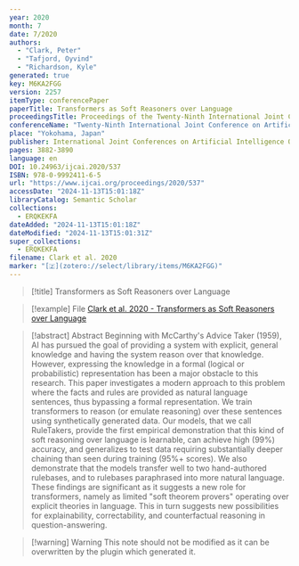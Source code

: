 ```yaml
---
year: 2020
month: 7
date: 7/2020
authors:
  - "Clark, Peter"
  - "Tafjord, Oyvind"
  - "Richardson, Kyle"
generated: true
key: M6KA2FGG
version: 2257
itemType: conferencePaper
paperTitle: Transformers as Soft Reasoners over Language
proceedingsTitle: Proceedings of the Twenty-Ninth International Joint Conference on Artificial Intelligence
conferenceName: "Twenty-Ninth International Joint Conference on Artificial Intelligence and Seventeenth Pacific Rim International Conference on Artificial Intelligence {IJCAI-PRICAI-20}"
place: "Yokohama, Japan"
publisher: International Joint Conferences on Artificial Intelligence Organization
pages: 3882-3890
language: en
DOI: 10.24963/ijcai.2020/537
ISBN: 978-0-9992411-6-5
url: "https://www.ijcai.org/proceedings/2020/537"
accessDate: "2024-11-13T15:01:18Z"
libraryCatalog: Semantic Scholar
collections:
  - ERQKEKFA
dateAdded: "2024-11-13T15:01:18Z"
dateModified: "2024-11-13T15:01:31Z"
super_collections:
  - ERQKEKFA
filename: Clark et al. 2020
marker: "[🇿](zotero://select/library/items/M6KA2FGG)"
---
```


> [!title] Transformers as Soft Reasoners over Language

> [!example] File
> [Clark et al. 2020 - Transformers as Soft Reasoners over Language](/Papers/PDFs/Clark%20et%20al.%202020%20-%20Transformers%20as%20Soft%20Reasoners%20over%20Language.pdf)

> [!abstract] Abstract
> Beginning with McCarthy's Advice Taker (1959), AI has pursued the goal of providing a system with explicit, general knowledge and having the system reason over that knowledge. However, expressing the knowledge in a formal (logical or probabilistic) representation has been a major obstacle to this research. This paper investigates a modern approach to this problem where the facts and rules are provided as natural language sentences, thus bypassing a formal representation. We train transformers to reason (or emulate reasoning) over these sentences using synthetically generated data. Our models, that we call RuleTakers, provide the first empirical demonstration that this kind of soft reasoning over language is learnable, can achieve high (99%) accuracy, and generalizes to test data requiring substantially deeper chaining than seen during training (95%+ scores). We also demonstrate that the models transfer well to two hand-authored rulebases, and to rulebases paraphrased into more natural language. These findings are significant as it suggests a new role for transformers, namely as limited "soft theorem provers" operating over explicit theories in language. This in turn suggests new possibilities for explainability, correctability, and counterfactual reasoning in question-answering.

>[!warning] Warning
> This note should not be modified as it can be overwritten by the plugin which generated it.

